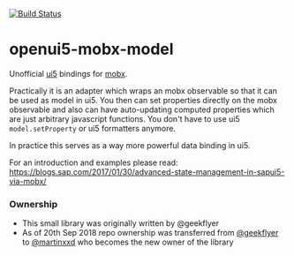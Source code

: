 [![Build Status](https://travis-ci.com/martinxxd/openui5-mobx-model.svg?branch=master)](https://travis-ci.com/martinxxd/openui5-mobx-model)

openui5-mobx-model
=

Unofficial [ui5](https://github.com/SAP/openui5) bindings for [mobx](https://github.com/mobxjs/mobx).

Practically it is an adapter which wraps an mobx observable so that it can be used as model in ui5. You then can set properties directly on the mobx observable and also can have auto-updating computed properties which are just arbitrary javascript functions. You don't have to use ui5 `model.setProperty` or ui5 formatters anymore.

In practice this serves as a way more powerful data binding in ui5.

For an introduction and examples please read: https://blogs.sap.com/2017/01/30/advanced-state-management-in-sapui5-via-mobx/

### Ownership

- This small library was originally written by @geekflyer
- As of 20th Sep 2018 repo ownership was transferred from [@geekflyer](https://github.com/geekflyer) to [@martinxxd](https://github.com/martinxxd) who becomes the new owner of the library

